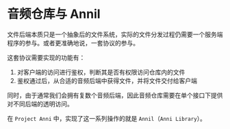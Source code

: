 # 音频仓库与 Annil

文件后端本质只是一个抽象后的文件系统，实际的文件分发过程仍需要一个服务端程序的参与。或者更准确地说，一套协议的参与。

这套协议需要实现的功能有：
1. 对客户端的访问进行鉴权，判断其是否有权限访问仓库内的文件
2. 鉴权通过后，从合适的音频后端中获得文件，并将文件交付给客户端

同时，由于通常我们会拥有复数个音频后端，因此音频仓库需要在单个接口下提供对不同后端的透明访问。

在 `Project Anni` 中，实现了这一系列操作的就是 `Annil`（`Anni Library`）。